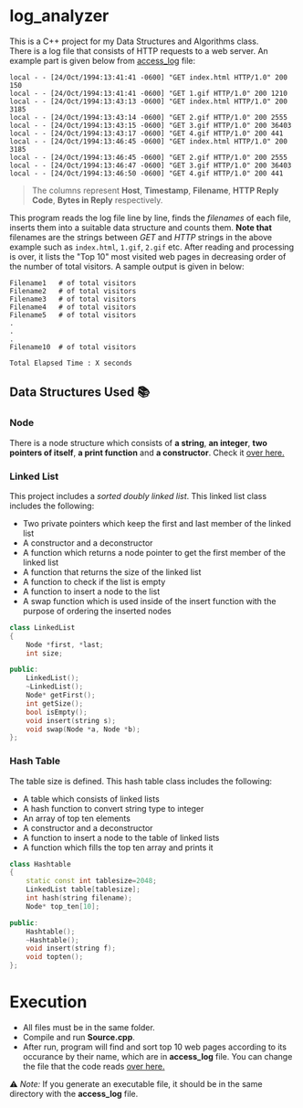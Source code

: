 # log_analyzer
This is a C++ project for my Data Structures and Algorithms class. <br/>
There is a log file that consists of HTTP requests to a web server. An example part is given below from [access_log](./access_log) file:

```
local - - [24/Oct/1994:13:41:41 -0600] "GET index.html HTTP/1.0" 200 150
local - - [24/Oct/1994:13:41:41 -0600] "GET 1.gif HTTP/1.0" 200 1210
local - - [24/Oct/1994:13:43:13 -0600] "GET index.html HTTP/1.0" 200 3185
local - - [24/Oct/1994:13:43:14 -0600] "GET 2.gif HTTP/1.0" 200 2555
local - - [24/Oct/1994:13:43:15 -0600] "GET 3.gif HTTP/1.0" 200 36403
local - - [24/Oct/1994:13:43:17 -0600] "GET 4.gif HTTP/1.0" 200 441
local - - [24/Oct/1994:13:46:45 -0600] "GET index.html HTTP/1.0" 200 3185
local - - [24/Oct/1994:13:46:45 -0600] "GET 2.gif HTTP/1.0" 200 2555
local - - [24/Oct/1994:13:46:47 -0600] "GET 3.gif HTTP/1.0" 200 36403
local - - [24/Oct/1994:13:46:50 -0600] "GET 4.gif HTTP/1.0" 200 441
```

> The columns represent **Host**, **Timestamp**, **Filename**, **HTTP Reply Code**, **Bytes in Reply** respectively. 

This program reads the log file line by line, finds the *filenames* of each file, inserts them into a suitable data structure and counts them. **Note that** filenames are the strings between *GET* and *HTTP* strings in the above example such as `index.html`, `1.gif`, `2.gif` etc. After reading and processing is over, it lists the "Top 10" most visited web pages in decreasing order of the number of total visitors. A sample output is given in below:

```
Filename1	# of total visitors
Filename2	# of total visitors
Filename3	# of total visitors
Filename4	# of total visitors
Filename5	# of total visitors
.
.
.
Filename10	# of total visitors

Total Elapsed Time : X seconds
```

## Data Structures Used :books:

### Node
There is a node structure which consists of **a string**, **an integer**, **two pointers of itself**, **a print function** and **a constructor**. Check it [over here.](./Linkedlist.h#L6)

### Linked List
This project includes a _sorted doubly linked list_. This linked list class includes the following:

- Two private pointers which keep the first and last member of the linked list
- A constructor and a deconstructor
- A function which returns a node pointer to get the first member of the linked list
- A function that returns the size of the linked list
- A function to check if the list is empty
- A function to insert a node to the list
- A swap function which is used inside of the insert function with the purpose of ordering the inserted nodes

```cpp
class LinkedList
{
	Node *first, *last;
	int size;

public:
	LinkedList();
	~LinkedList();
	Node* getFirst();
	int getSize();
	bool isEmpty();
	void insert(string s);
	void swap(Node *a, Node *b);
};
```

### Hash Table

The table size is defined. This hash table class includes the following:

- A table which consists of linked lists
- A hash function to convert string type to integer
- An array of top ten elements
- A constructor and a deconstructor
- A function to insert a node to the table of linked lists
- A function which fills the top ten array and prints it

```cpp
class Hashtable
{
	static const int tablesize=2048;
	LinkedList table[tablesize];
	int hash(string filename);
	Node* top_ten[10];

public:
	Hashtable();
	~Hashtable();
	void insert(string f);
	void topten();
};
```

# Execution
- All files must be in the same folder.
- Compile and run **Source.cpp**.
- After run, program will find and sort top 10 web pages according to its occurance by their name, which are in **access_log** file. You can change the file that the code reads [over here.](./Source.cpp#L16)

:warning: _Note:_ If you generate an executable file, it should be in the same directory with the **access_log** file.
